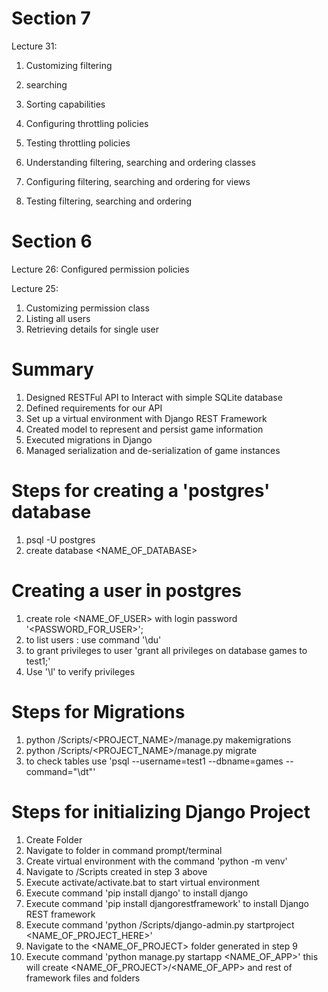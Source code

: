 Section 7
============================
Lecture 31:
1. Customizing filtering
2. searching
3. Sorting capabilities


1. Configuring throttling policies
2. Testing throttling policies
3. Understanding filtering, searching and ordering classes
4. Configuring filtering, searching and ordering for views
5. Testing filtering, searching and ordering

Section 6
============================
Lecture 26:
Configured permission policies

Lecture 25:
1. Customizing permission class
2. Listing all users
3. Retrieving details for single user

Summary
============================

1. Designed RESTFul API to Interact with simple SQLite database
2. Defined requirements for our API
3. Set up a virtual environment with Django REST Framework
4. Created model to represent and persist game information
5. Executed migrations in Django
6. Managed serialization and de-serialization of game instances


Steps for creating a 'postgres' database
=========================================
1. psql -U postgres
2. create database <NAME_OF_DATABASE>

Creating a user in postgres
============================
1. create role <NAME_OF_USER> with login password '<PASSWORD_FOR_USER>';
2. to list users : use command '\du'
3. to grant privileges to user 'grant all privileges on database games to test1;'
4. Use '\l' to verify privileges

Steps for Migrations
=====================
1. python <SOURCE>/Scripts/<PROJECT_NAME>/manage.py makemigrations
2. python <SOURCE>/Scripts/<PROJECT_NAME>/manage.py migrate
3. to check tables use 'psql --username=test1 --dbname=games --command="\dt"'

Steps for initializing Django Project
=====================================

1. Create Folder
2. Navigate to folder in command prompt/terminal
3. Create virtual environment with the command 'python -m venv'
4. Navigate to <Path/><Folder>/Scripts created in step 3 above
5. Execute activate/activate.bat to start virtual environment
6. Execute command 'pip install django' to install django
7. Execute command 'pip install djangorestframework' to install Django REST framework
8. Execute command 'python <Path/><Folder>/Scripts/django-admin.py startproject <NAME_OF_PROJECT_HERE>'
9. Navigate to the <NAME_OF_PROJECT> folder generated in step 9
10. Execute command 'python manage.py startapp <NAME_OF_APP>' this will create <NAME_OF_PROJECT>/<NAME_OF_APP> and rest of framework files and folders
